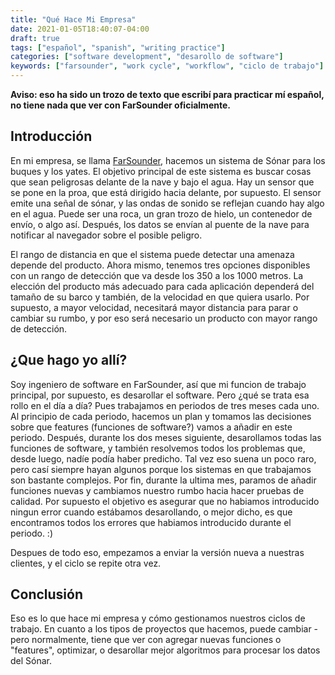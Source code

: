 ```yaml
---
title: "Qué Hace Mi Empresa"
date: 2021-01-05T18:40:07-04:00
draft: true
tags: ["español", "spanish", "writing practice"]
categories: ["software development", "desarollo de software"]
keywords: ["farsounder", "work cycle", "workflow", "ciclo de trabajo"]
---
```

**Aviso: eso ha sido un trozo de texto que escribí para practicar mí español, no
tiene nada que ver con FarSounder oficialmente.**

## Introducción
En mi empresa, se llama [FarSounder](http://www.farsounder.com/), hacemos un
sistema de Sónar para los buques y los yates. El objetivo principal de este
sistema es buscar cosas que sean peligrosas delante de la nave y bajo el agua.
Hay un sensor que se pone en la proa, que está dirigido hacia delante, por
supuesto. El sensor emite una señal de sónar, y las ondas de sonido se reflejan
cuando hay algo en el agua. Puede ser una roca, un gran trozo de hielo, un
contenedor de envío, o algo así. Después, los datos se envían al puente de la
nave para notificar al navegador sobre el posible peligro.

El rango de distancia en que el sistema puede detectar una amenaza depende del
producto. Ahora mismo, tenemos tres opciones disponibles con un rango de
detección que va desde los 350 a los 1000 metros. La elección del producto más
adecuado para cada aplicación dependerá del tamaño de su barco y también, de la
velocidad en que quiera usarlo. Por supuesto, a mayor velocidad, necesitará
mayor distancia para parar o cambiar su rumbo, y por eso será necesario un
producto con mayor rango de detección.

## ¿Que hago yo allí?
Soy ingeniero de software en FarSounder, así que mi funcion de trabajo
principal, por supuesto, es desarollar el software. Pero ¿qué se trata esa rollo
en el día a día? Pues trabajamos en periodos de tres meses cada uno. Al
principio de cada periodo, hacemos un plan y tomamos las decisiones sobre que
features (funciones de software?) vamos a añadir en este periodo. Después,
durante los dos meses siguiente, desarollamos todas las funciones de software, y
también resolvemos todos los problemas que, desde luego, nadíe podía haber
predicho. Tal vez eso suena un poco raro, pero casí siempre hayan algunos porque
los sistemas en que trabajamos son bastante complejos. Por fin, durante la
ultima mes, paramos de añadir funciones nuevas y cambiamos nuestro rumbo hacia
hacer pruebas de calidad.  Por supuesto el objetivo es asegurar que no habiamos
introducido ningun error cuando estábamos desarollando, o mejor dicho, es que
encontramos todos los errores que habiamos introducido durante el periodo. :)

Despues de todo eso, empezamos a enviar la versión nueva a nuestras clientes, y
el ciclo se repite otra vez. 

## Conclusión
Eso es lo que hace mi empresa y cómo gestionamos nuestros ciclos de trabajo. En
cuanto a los tipos de proyectos que hacemos, puede cambiar - pero normalmente, tiene
que ver con agregar nuevas funciones o "features", optimizar, o desarollar mejor
algoritmos para procesar los datos del Sónar.
